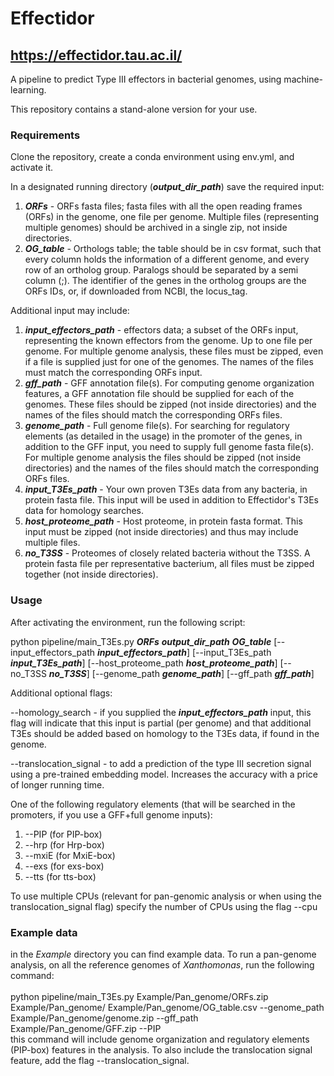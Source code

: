 # Effectidor
## https://effectidor.tau.ac.il/
A pipeline to predict Type III effectors in bacterial genomes, using machine-learning.

This repository contains a stand-alone version for your use.

### Requirements
Clone the repository, create a conda environment using env.yml, and activate it.

In a designated running directory (<b><i>output_dir_path</i></b>) save the required input:
1. <b><i>ORFs</i></b> - ORFs fasta files; fasta files with all the open reading frames (ORFs) in the genome, one file per genome. Multiple files (representing multiple genomes) should be archived in a single zip, not inside directories.
2. <b><i>OG_table</i></b> - Orthologs table; the table should be in csv format, such that every column holds the information of a different genome, and every row of an ortholog group. Paralogs should be separated by a semi column (;). The identifier of the genes in the ortholog groups are the ORFs IDs, or, if downloaded from NCBI, the locus_tag.

Additional input may include:
1. <b><i>input_effectors_path</i></b> - effectors data; a subset of the ORFs input, representing the known effectors from the genome. Up to one file per genome. For multiple genome analysis, these files must be zipped, even if a file is supplied just for one of the genomes. The names of the files must match the corresponding ORFs input.
2. <b><i>gff_path</i></b> - GFF annotation file(s). For computing genome organization features, a GFF annotation file should be supplied for each of the genomes. These files should be zipped (not inside directories) and the names of the files should match the corresponding ORFs files.
3. <b><i>genome_path</i></b> - Full genome file(s). For searching for regulatory elements (as detailed in the usage) in the promoter of the genes, in addition to the GFF input, you need to supply full genome fasta file(s). For multiple genome analysis the files should be zipped (not inside directories) and the names of the files should match the corresponding ORFs files.
4. <b><i>input_T3Es_path</i></b> - Your own proven T3Es data from any bacteria, in protein fasta file. This input will be used in addition to Effectidor's T3Es data for homology searches.
5. <b><i>host_proteome_path</i></b> - Host proteome, in protein fasta format. This input must be zipped (not inside directories) and thus may include multiple files.
6. <b><i>no_T3SS</i></b> - Proteomes of closely related bacteria without the T3SS. A protein fasta file per representative bacterium, all files must be zipped together (not inside directories).
### Usage
After activating the environment, run the following script:

python pipeline/main_T3Es.py <b><i>ORFs</i></b> <b><i>output_dir_path</i></b> <b><i>OG_table</i></b> [--input_effectors_path <b><i>input_effectors_path</i></b>] [--input_T3Es_path <b><i>input_T3Es_path</i></b>] [--host_proteome_path <b><i>host_proteome_path</i></b>] [--no_T3SS <b><i>no_T3SS</i></b>] [--genome_path <b><i>genome_path</i></b>] [--gff_path <b><i>gff_path</i></b>]

Additional optional flags:

--homology_search - if you supplied the <b><i>input_effectors_path</i></b> input, this flag will indicate that this input is partial (per genome) and that additional T3Es should be added based on homology to the T3Es data, if found in the genome.

--translocation_signal - to add a prediction of the type III secretion signal using a pre-trained embedding model. Increases the accuracy with a price of longer running time.

One of the following regulatory elements (that will be searched in the promoters, if you use a GFF+full genome inputs):
1. --PIP (for PIP-box)
2. --hrp (for Hrp-box)
3. --mxiE (for MxiE-box)
4. --exs (for exs-box)
5. --tts (for tts-box)

To use multiple CPUs (relevant for pan-genomic analysis or when using the translocation_signal flag) specify the number of CPUs using the flag --cpu

### Example data
in the <i>Example</i> directory you can find example data. To run a pan-genome analysis, on all the reference genomes of <i>Xanthomonas</i>, run the following command:<br><br>
python pipeline/main_T3Es.py Example/Pan_genome/ORFs.zip Example/Pan_genome/ Example/Pan_genome/OG_table.csv --genome_path Example/Pan_genome/genome.zip --gff_path Example/Pan_genome/GFF.zip --PIP<br>
this command will include genome organization and regulatory elements (PIP-box) features in the analysis. To also include the translocation signal feature, add the flag --translocation_signal.

